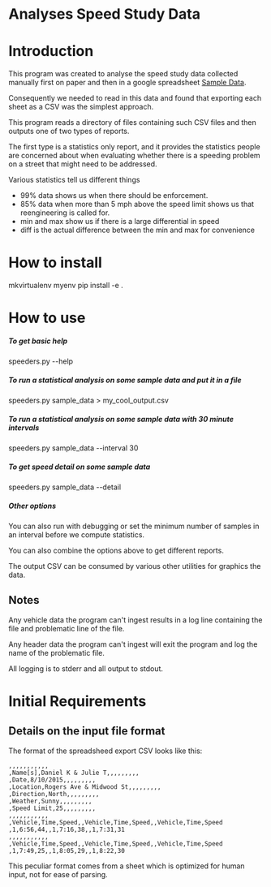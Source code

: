 # Analyses Speed Study Data

# Introduction

This program was created to analyse the speed study data collected manually first on paper and
then in a google spreadsheet [Sample Data](https://goo.gl/yvidBb).

Consequently we needed to read in this data and found that
exporting each sheet as a CSV was the simplest approach.

This program reads a directory of files containing such CSV
files and then outputs one of two types of reports.

The first type is a statistics only report, and it provides
the statistics people are concerned about when evaluating
whether there is a speeding problem on a street that might
need to be addressed.

Various statistics tell us different things
 * 99% data shows us when there should be enforcement.
 * 85% data when more than 5 mph above the speed limit shows us that reengineering is called for.
 * min and max show us if there is a large differential in speed
 * diff is the actual difference between the min and max for convenience

# How to install

mkvirtualenv myenv
pip install -e .

# How to use

##### To get basic help
  speeders.py --help

##### To run a statistical analysis on some sample data and put it in a file
  speeders.py sample_data > my_cool_output.csv

##### To run a statistical analysis on some sample data with 30 minute intervals
  speeders.py sample_data --interval 30

##### To get speed detail on some sample data
  speeders.py sample_data --detail

##### Other options

You can also run with debugging or set the minimum number of
samples in an interval before we compute statistics.

You can also combine the options above to get different reports.

The output CSV can be consumed by various other utilities for graphics the data.

## Notes

Any vehicle data the program can't ingest results in a log line containing the file
and problematic line of the file.

Any header data the program can't ingest will exit the program and log the name of
the problematic file.

All logging is to stderr and all output to stdout.

# Initial Requirements

## Details on the input file format

The format of the spreadsheed export CSV looks like this:

```
,,,,,,,,,,,
,Name[s],Daniel K & Julie T,,,,,,,,,
,Date,8/10/2015,,,,,,,,,
,Location,Rogers Ave & Midwood St,,,,,,,,,
,Direction,North,,,,,,,,,
,Weather,Sunny,,,,,,,,,
,Speed Limit,25,,,,,,,,,
,,,,,,,,,,,
,Vehicle,Time,Speed,,Vehicle,Time,Speed,,Vehicle,Time,Speed
,1,6:56,44,,1,7:16,38,,1,7:31,31
,,,,,,,,,,,
,Vehicle,Time,Speed,,Vehicle,Time,Speed,,Vehicle,Time,Speed
,1,7:49,25,,1,8:05,29,,1,8:22,30
```

This peculiar format comes from a sheet which is optimized for human input,
not for ease of parsing.
